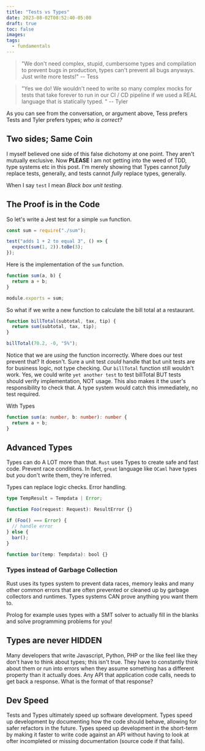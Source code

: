 ```yaml
---
title: "Tests vs Types"
date: 2023-08-02T08:52:40-05:00
draft: true
toc: false
images:
tags:
  - fundamentals
---
```


> "We don't need complex, stupid, cumbersome types and compilation to prevent bugs in production, types can't prevent all bugs anyways. Just write more tests!" -- Tess

> "Yes we do! We wouldn't need to write so many complex mocks for tests that take forever to run in our CI / CD pipeline if we used a REAL language that is statically typed. " -- Tyler

As you can see from the conversation, or argument above, Tess prefers Tests and Tyler prefers types; _who is correct?_

## Two sides; Same Coin

I myself believed one side of this false dichotomy at one point. They aren't mutually exclusive. Now **PLEASE** I am not getting into the weed of TDD, type systems etc in this post. I'm merely showing that Types cannot _fully_ replace tests, generally, and tests cannot _fully_ replace types, generally.

When I say `test` I mean _Black box unit testing_.

## The Proof is in the Code

So let's write a Jest test for a simple `sum` function.

```javascript
const sum = require("./sum");

test("adds 1 + 2 to equal 3", () => {
  expect(sum(1, 2)).toBe(3);
});
```

Here is the implementation of the `sum` function.

```javascript
function sum(a, b) {
  return a + b;
}

module.exports = sum;
```

So what if we write a new function to calculate the bill total at a restaurant.

```javascript
function billTotal(subtotal, tax, tip) {
  return sum(subtotal, tax, tip);
}

billTotal(70.2, -0, "5%");
```

Notice that we are _using_ the function incorrectly. Where does our test prevent that? It doesn't. Sure a unit test _could_ handle that but unit tests are for business logic, not type checking. Our `billTotal` function still wouldn't work. Yes, we could write `yet another test` to test billTotal BUT tests should verify implementation, NOT usage. This also makes it the user's responsibility to check that. A type system would catch this immediately, no test required.

With Types

```typescript
function sum(a: number, b: number): number {
  return a + b;
}
```

## Advanced Types

Types can do A LOT more than that. `Rust` uses Types to create safe and fast code. Prevent race conditions. In fact, `great` language like `OCaml` have types but _you_ don't write them, they're inferred.

Types can replace logic checks. Error handling.

```typescript
type TempResult = Tempdata | Error;

function Foo(request: Request): ResultError {}

if (Foo() === Error) {
  // handle error
} else {
  bar();
}

function bar(temp: Tempdata): bool {}
```

### Types instead of Garbage Collection

Rust uses its types system to prevent data races, memory leaks and many other common errors that are often prevented or cleaned up by garbage collectors and runtimes. Types systems CAN prove anything you want them to.

Prolog for example uses types with a SMT solver to actually fill in the blanks and solve programming problems for you!

## Types are never HIDDEN

Many developers that write Javascript, Python, PHP or the like feel like they don't have to think about types; this isn't true. They have to constantly think about them or run into errors when they assume something has a different property than it actually does. Any API that application code calls, needs to get back a response. What is the format of that response?


## Dev Speed

Tests and Types ultimately speed up software development. Types speed up development by documenting how the code should behave, allowing for safer refactors in the future. Types speed up development in the short-term by making it faster to write code against an API without having to look at ofter incompleted or missing documentation (source code if that fails).
